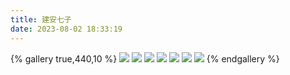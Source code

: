 ```yaml
---
title: 建安七子
date: 2023-08-02 18:33:19
---
```

{% gallery true,440,10 %}
![](/images/三国杀设计/建安七子设计/孔融.png)
![](/images/三国杀设计/建安七子设计/陈琳.png)
![](/images/三国杀设计/建安七子设计/王粲.png)
![](/images/三国杀设计/建安七子设计/徐干.png)
![](/images/三国杀设计/建安七子设计/应玚.png)
![](/images/三国杀设计/建安七子设计/阮瑀.png)
![](/images/三国杀设计/建安七子设计/刘桢.png)
{% endgallery %}